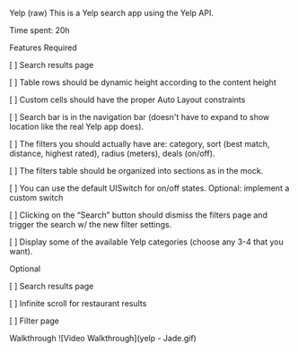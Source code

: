 Yelp (raw)
This is a Yelp search app using the Yelp API.

Time spent: 20h

Features
Required

[ ] Search results page

[ ] Table rows should be dynamic height according to the content height

[ ] Custom cells should have the proper Auto Layout constraints

[ ] Search bar is in the navigation bar (doesn't have to expand to show location like the real Yelp app does).

[ ] The filters you should actually have are: category, sort (best match, distance, highest rated), radius (meters), deals (on/off).

[ ] The filters table should be organized into sections as in the mock.

[ ] You can use the default UISwitch for on/off states. Optional: implement a custom switch

[ ] Clicking on the “Search” button should dismiss the filters page and trigger the search w/ the new filter settings.

[ ] Display some of the available Yelp categories (choose any 3-4 that you want).

Optional

[ ] Search results page

[ ] Infinite scroll for restaurant results


[ ] Filter page


Walkthrough
![Video Walkthrough](yelp - Jade.gif)

